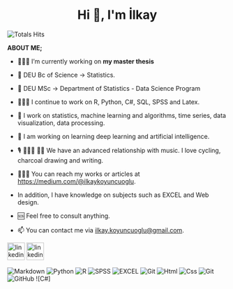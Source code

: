 <h1 align="center">Hi 👋, I'm İlkay</h1>


![Totals Hits](https://komarev.com/ghpvc/?username=ilkaykoyuncuoglu&style=flat&color=orange&label=PROFILE+VIEWS)

**ABOUT ME;**

- 👩🏽‍💻 I’m currently working on **my master thesis**

- 🔭 DEU Bc of Science -> Statistics.

- 🔭 DEU MSc -> Department of Statistics - Data Science Program

- 👩🏽‍💻 I continue to work on R, Python, C#, SQL, SPSS and Latex.

- 🤔 I work on statistics, machine learning and algorithms, time series, data visualization, data processing.

- 💬 I am working on learning deep learning and artificial intelligence.

- 🎙️ 🚴🏽‍♀️ ✍🏽 We have an advanced relationship with music. I love cycling, charcoal drawing and writing.

- 👩🏽‍🏭 You can reach my works or articles at https://medium.com/@ilkaykoyuncuoglu.

- In addition, I have knowledge on subjects such as EXCEL and Web design.

- 🆘 Feel free to consult anything.

- 📫 You can contact me via ilkay.koyuncuoglu@gmail.com.


[<img src='https://cdn.jsdelivr.net/npm/simple-icons@3.0.1/icons/medium.svg' alt='linkedin' height='40'>](https://ilkaykoyuncuoglu.medium.com/) [<img src='https://cdn.jsdelivr.net/npm/simple-icons@3.0.1/icons/linkedin.svg' alt='linkedin' height='40'>](https://www.linkedin.com/in/ilkay-koyuncuoglu-60b491105/)


![Markdown](https://img.shields.io/badge/Markdown-000000?style=flat&logo=markdown&logoColor=white)
![Python](https://img.shields.io/badge/Python-FFD43B?style=flat&logo=python&logoColor=white)
![R](https://img.shields.io/badge/R-FFD43B?style=flat&logo=r&logoColor=blue)
![SPSS](https://img.shields.io/badge/SPSS-FFD43B?style=flat&logo=spss&logoColor=white)
![EXCEL](https://img.shields.io/badge/EXCEL-FFD43B?style=flat&logo=excel&logoColor=white)
![Git](https://img.shields.io/badge/GIT-E44C30?style=flat&logo=git&logoColor=white)
![Html](https://img.shields.io/badge/HTML5-E34F26?style=flat&logo=html5&logoColor=white)
![Css](https://img.shields.io/badge/CSS3-1572B6?style=flat&logo=css3&logoColor=white)
![Git](https://img.shields.io/badge/-Git-F05032?style=for-the-badge&logo=git&logoColor=white)
![GitHub](https://img.shields.io/badge/-GitHub-181717?style=for-the-badge&logo=github)
![C#]
